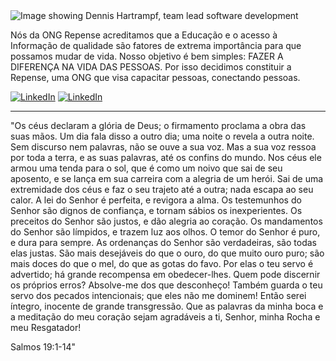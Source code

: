 <img src="[https://github.com/dnetochaves/dnetochaves/blob/main/banner.png](https://github.com/OngRepense/ongrepense/blob/main/capa-app.png)" alt="Image showing Dennis Hartrampf, team lead software development">

Nós da ONG Repense acreditamos que a Educação e o acesso à Informação de qualidade são fatores de extrema importância para que possamos mudar de vida. Nosso objetivo é bem simples: FAZER A DIFERENÇA NA VIDA DAS PESSOAS. Por isso decidimos constituir a Repense, uma ONG que visa capacitar pessoas, conectando pessoas.

<!-- https://github-readme-stats.vercel.app/api?username=DennisHartrampf&show_icons=true -->
<p>
  <a href="https://www.linkedin.com/company/repense-ong/"><img src="https://img.shields.io/badge/LinkedIn--_.svg?style=social&logo=linkedin" alt="LinkedIn"></a>
   <a href="https://www.instagram.com/repenseofc/"><img src="https://img.shields.io/badge/Instagram--_.svg?style=social&logo=Instagram" alt="LinkedIn"></a>
</p>

<hr>




"Os céus declaram a glória de Deus; o firmamento proclama a obra das suas mãos.
Um dia fala disso a outro dia; uma noite o revela a outra noite.
Sem discurso nem palavras, não se ouve a sua voz.
Mas a sua voz ressoa por toda a terra, e as suas palavras, até os confins do mundo. Nos céus ele armou uma tenda para o sol,
que é como um noivo que sai de seu aposento, e se lança em sua carreira com a alegria de um herói.
Sai de uma extremidade dos céus e faz o seu trajeto até a outra; nada escapa ao seu calor.
A lei do Senhor é perfeita, e revigora a alma. Os testemunhos do Senhor são dignos de confiança, e tornam sábios os inexperientes.
Os preceitos do Senhor são justos, e dão alegria ao coração. Os mandamentos do Senhor são límpidos, e trazem luz aos olhos.
O temor do Senhor é puro, e dura para sempre. As ordenanças do Senhor são verdadeiras, são todas elas justas.
São mais desejáveis do que o ouro, do que muito ouro puro; são mais doces do que o mel, do que as gotas do favo.
Por elas o teu servo é advertido; há grande recompensa em obedecer-lhes.
Quem pode discernir os próprios erros? Absolve-me dos que desconheço!
Também guarda o teu servo dos pecados intencionais; que eles não me dominem! Então serei íntegro, inocente de grande transgressão.
Que as palavras da minha boca e a meditação do meu coração sejam agradáveis a ti, Senhor, minha Rocha e meu Resgatador!

Salmos 19:1-14"
